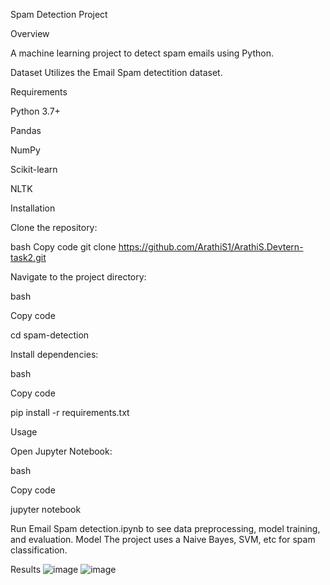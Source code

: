 

Spam Detection Project

Overview

A machine learning project to detect spam emails using Python.

Dataset
Utilizes the Email Spam detectition dataset.

Requirements

Python 3.7+

Pandas

NumPy

Scikit-learn

NLTK

Installation

Clone the repository:

bash
Copy code
git clone https://github.com/ArathiS1/ArathiS.Devtern-task2.git

Navigate to the project directory:

bash

Copy code

cd spam-detection

Install dependencies:

bash

Copy code

pip install -r requirements.txt

Usage

Open Jupyter Notebook:

bash

Copy code

jupyter notebook

Run Email Spam detection.ipynb to see data preprocessing, model training, and evaluation.
Model
The project uses a  Naive Bayes, SVM, etc for spam classification.

Results
![image](https://github.com/ArathiS1/ArathiS.Devtern-task2/assets/162462200/c88feae5-e30f-4b80-86e5-a7ff736d416d)
![image](https://github.com/ArathiS1/ArathiS.Devtern-task2/assets/162462200/11c1ad3a-d030-4acb-82dc-3a28af51aaae)
